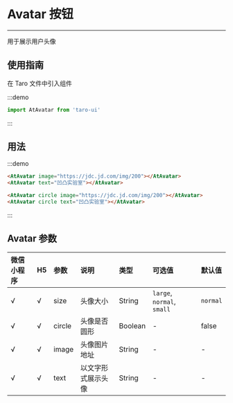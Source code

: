# Avatar 按钮

---

用于展示用户头像

## 使用指南

在 Taro 文件中引入组件

:::demo
```js
import AtAvatar from 'taro-ui'
```
:::

## 用法

:::demo
```html
<AtAvatar image="https://jdc.jd.com/img/200"></AtAvatar>
<AtAvatar text="凹凸实验室"></AtAvatar>

<AtAvatar circle image="https://jdc.jd.com/img/200"></AtAvatar>
<AtAvatar circle text="凹凸实验室"></AtAvatar>
```
:::



## Avatar 参数

| 微信小程序 | H5 | 参数   | 说明               | 类型    | 可选值                     | 默认值   |
|:-----------|:---|:-------|:-------------------|:--------|:---------------------------|:---------|
| √          | √  | size   | 头像大小           | String  | `large`, `normal`, `small` | `normal` |
| √          | √  | circle | 头像是否圆形       | Boolean | -                          | false    |
| √          | √  | image  | 头像图片地址       | String  | -                          | -        |
| √          | √  | text   | 以文字形式展示头像 | String  | -                          | -        |
